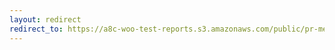 ```yaml
---
layout: redirect
redirect_to: https://a8c-woo-test-reports.s3.amazonaws.com/public/pr-merge/39472/e2e/index.html
---
```

